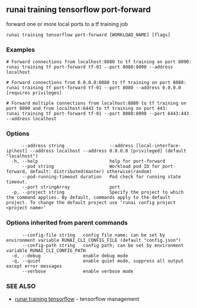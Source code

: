 ## runai training tensorflow port-forward

forward one or more local ports to a tf training job

```
runai training tensorflow port-forward [WORKLOAD_NAME] [flags]
```

### Examples

```
# Forward connections from localhost:8080 to tf training on port 8090:
runai training tf port-forward tf-01 --port 8080:8090 --address localhost

# Forward connections from 0.0.0.0:8080 to tf training on port 8080:
runai training tf port-forward tf-01 --port 8080 --address 0.0.0.0 [requires privileges]

# Forward multiple connections from localhost:8080 to tf training on port 8090 and from localhost:6443 to tf training on port 443:
runai training tf port-forward tf-01 --port 8080:8090 --port 6443:443 --address localhost
```

### Options

```
      --address string                 --address [local-interface-ip\host] --address localhost --address 0.0.0.0 [privileged] (default "localhost")
  -h, --help                           help for port-forward
      --pod string                     Workload pod ID for port-forward, default: distributed(master) otherwise(random)
      --pod-running-timeout duration   Pod check for running state timeout.
      --port stringArray               port
  -p, --project string                 Specify the project to which the command applies. By default, commands apply to the default project. To change the default project use ‘runai config project <project name>’
```

### Options inherited from parent commands

```
      --config-file string   config file name; can be set by environment variable RUNAI_CLI_CONFIG_FILE (default "config.json")
      --config-path string   config path; can be set by environment variable RUNAI_CLI_CONFIG_PATH
  -d, --debug                enable debug mode
  -q, --quiet                enable quiet mode, suppress all output except error messages
      --verbose              enable verbose mode
```

### SEE ALSO

* [runai training tensorflow](runai_training_tensorflow.md)	 - tensorflow management


